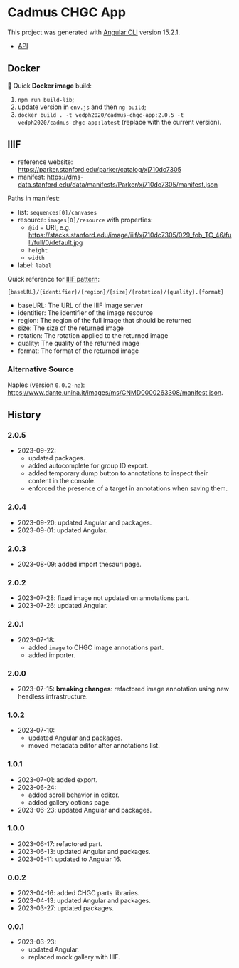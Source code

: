 # Cadmus CHGC App

This project was generated with [Angular CLI](https://github.com/angular/angular-cli) version 15.2.1.

- [API](https://github.com/vedph/cadmus-chgc-api)

## Docker

🐋 Quick **Docker image** build:

1. `npm run build-lib`;
2. update version in `env.js` and then `ng build`;
3. `docker build . -t vedph2020/cadmus-chgc-app:2.0.5 -t vedph2020/cadmus-chgc-app:latest` (replace with the current version).

## IIIF

- reference website: <https://parker.stanford.edu/parker/catalog/xj710dc7305>
- manifest: <https://dms-data.stanford.edu/data/manifests/Parker/xj710dc7305/manifest.json>

Paths in manifest:

- list: `sequences[0]/canvases`
- resource: `images[0]/resource` with properties:
  - `@id` = URI, e.g. <https://stacks.stanford.edu/image/iiif/xj710dc7305/029_fob_TC_46/full/full/0/default.jpg>
  - `height`
  - `width`
- label: `label`

Quick reference for [IIIF pattern](https://iiif.io/api/image/3.0/#image-request-uri-syntax):

```txt
{baseURL}/{identifier}/{region}/{size}/{rotation}/{quality}.{format}
```

- baseURL: The URL of the IIIF image server
- identifier: The identifier of the image resource
- region: The region of the full image that should be returned
- size: The size of the returned image
- rotation: The rotation applied to the returned image
- quality: The quality of the returned image
- format: The format of the returned image

### Alternative Source

Naples (version `0.0.2-na`): <https://www.dante.unina.it/images/ms/CNMD0000263308/manifest.json>.

## History

### 2.0.5

- 2023-09-22:
  - updated packages.
  - added autocomplete for group ID export.
  - added temporary dump button to annotations to inspect their content in the console.
  - enforced the presence of a target in annotations when saving them.

### 2.0.4

- 2023-09-20: updated Angular and packages.
- 2023-09-01: updated Angular.

### 2.0.3

- 2023-08-09: added import thesauri page.

### 2.0.2

- 2023-07-28: fixed image not updated on annotations part.
- 2023-07-26: updated Angular.

### 2.0.1

- 2023-07-18:
  - added `image` to CHGC image annotations part.
  - added importer.

### 2.0.0

- 2023-07-15: **breaking changes**: refactored image annotation using new headless infrastructure.

### 1.0.2

- 2023-07-10:
  - updated Angular and packages.
  - moved metadata editor after annotations list.

### 1.0.1

- 2023-07-01: added export.
- 2023-06-24:
  - added scroll behavior in editor.
  - added gallery options page.
- 2023-06-23: updated Angular and packages.

### 1.0.0

- 2023-06-17: refactored part.
- 2023-06-13: updated Angular and packages.
- 2023-05-11: updated to Angular 16.

### 0.0.2

- 2023-04-16: added CHGC parts libraries.
- 2023-04-13: updated Angular and packages.
- 2023-03-27: updated packages.

### 0.0.1

- 2023-03-23:
  - updated Angular.
  - replaced mock gallery with IIIF.
